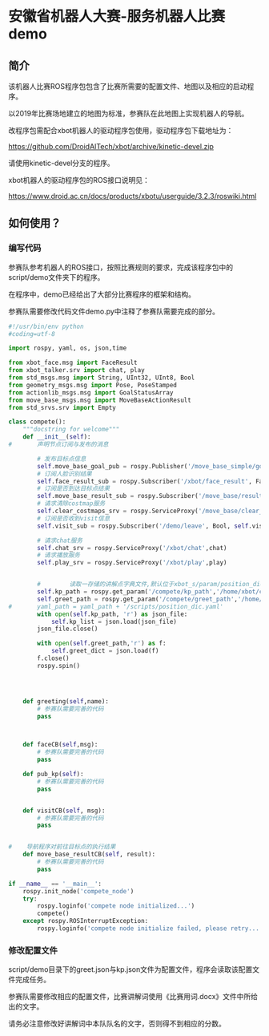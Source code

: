 # 安徽省机器人大赛-服务机器人比赛demo

## 简介

该机器人比赛ROS程序包包含了比赛所需要的配置文件、地图以及相应的启动程序。

以2019年比赛场地建立的地图为标准，参赛队在此地图上实现机器人的导航。

改程序包需配合xbot机器人的驱动程序包使用，驱动程序包下载地址为：

https://github.com/DroidAITech/xbot/archive/kinetic-devel.zip

请使用kinetic-devel分支的程序。

xbot机器人的驱动程序包的ROS接口说明见：

https://www.droid.ac.cn/docs/products/xbotu/userguide/3.2.3/roswiki.html

## 如何使用？

### 编写代码

参赛队参考机器人的ROS接口，按照比赛规则的要求，完成该程序包中的script/demo文件夹下的程序。

在程序中，demo已经给出了大部分比赛程序的框架和结构。

参赛队需要修改代码文件demo.py中注释了参赛队需要完成的部分。

```python
#!/usr/bin/env python
#coding=utf-8

import rospy, yaml, os, json,time

from xbot_face.msg import FaceResult
from xbot_talker.srv import chat, play
from std_msgs.msg import String, UInt32, UInt8, Bool
from geometry_msgs.msg import Pose, PoseStamped
from actionlib_msgs.msg import GoalStatusArray
from move_base_msgs.msg import MoveBaseActionResult
from std_srvs.srv import Empty

class compete():
	"""docstring for welcome"""
	def __init__(self):
#       声明节点订阅与发布的消息

		# 发布目标点信息
		self.move_base_goal_pub = rospy.Publisher('/move_base_simple/goal', PoseStamped, queue_size=1)
		# 订阅人脸识别结果
		self.face_result_sub = rospy.Subscriber('/xbot/face_result', FaceResult, self.faceCB)
		# 订阅是否到达目标点结果
		self.move_base_result_sub = rospy.Subscriber('/move_base/result', MoveBaseActionResult, self.move_base_resultCB)
		# 请求清除costmap服务
		self.clear_costmaps_srv = rospy.ServiceProxy('/move_base/clear_costmaps',Empty)
		# 订阅是否收到visit信息
		self.visit_sub = rospy.Subscriber('/demo/leave', Bool, self.visitCB)

		# 请求chat服务
		self.chat_srv = rospy.ServiceProxy('/xbot/chat',chat)
		# 请求播放服务
		self.play_srv = rospy.ServiceProxy('/xbot/play',play)


		#        读取一存储的讲解点字典文件,默认位于xbot_s/param/position_dic.yaml文件
		self.kp_path = rospy.get_param('/compete/kp_path','/home/xbot/catkin_ws/src/xbot_compete/script/demo/kp.json')
		self.greet_path = rospy.get_param('/compete/greet_path','/home/xbot/catkin_ws/src/xbot_compete/script/demo/greet.json')
#		yaml_path = yaml_path + '/scripts/position_dic.yaml'
		with open(self.kp_path, 'r') as json_file:
			self.kp_list = json.load(json_file)
		json_file.close()

		with open(self.greet_path,'r') as f:
			self.greet_dict = json.load(f)
		f.close()
		rospy.spin()




	def greeting(self,name):
		# 参赛队需要完善的代码
		pass



	def faceCB(self,msg):
		# 参赛队需要完善的代码
		pass

	def pub_kp(self):
		# 参赛队需要完善的代码
		pass


	def visitCB(self, msg):
		# 参赛队需要完善的代码
		pass


#    导航程序对前往目标点的执行结果
	def move_base_resultCB(self, result):
		# 参赛队需要完善的代码
		pass

if __name__ == '__main__':
	rospy.init_node('compete_node')
	try:
		rospy.loginfo('compete node initialized...')
		compete()
	except rospy.ROSInterruptException:
		rospy.loginfo('compete node initialize failed, please retry...')

```

### 修改配置文件

script/demo目录下的greet.json与kp.json文件为配置文件，程序会读取该配置文件完成任务。

参赛队需要修改相应的配置文件，比赛讲解词使用《比赛用词.docx》文件中所给出的文字。

请务必注意修改好讲解词中本队队名的文字，否则得不到相应的分数。

